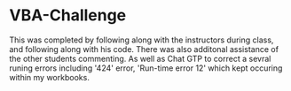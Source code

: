 # VBA-Challenge
This was completed by following along with the instructors during class, and following along with his code. There was also additonal assistance of the other students commenting. As well as Chat GTP to correct a sevral runing errors including '424' error, 'Run-time error 12' which kept occuring within my workbooks. 
